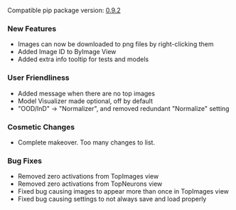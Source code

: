 <!--- https://github.com/mgroth0/deephys/releases -->

[//]: # (VERSION:1.29.0)


Compatible pip package
version: [0.9.2](https://pypi.org/project/deephys/0.9.2/)

[//]: # (### PIP Python Package Updated to 0.9.2)

### New Features
- Images can now be downloaded to png files by right-clicking them
- Added Image ID to ByImage View
- Added extra info tooltip for tests and models

[//]: # (### Performance Improvements)

### User Friendliness
- Added message when there are no top images
- Model Visualizer made optional, off by default
- "OOD/InD" -> "Normalizer", and removed redundant "Normalize" setting 

### Cosmetic Changes
- Complete makeover. Too many changes to list.

### Bug Fixes
- Removed zero activations from TopImages view
- Removed zero activations from TopNeurons view
- Fixed bug causing images to appear more than once in TopImages view
- Fixed bug causing settings to not always save and load properly

[//]: # (### Internal Development)
[//]: # (### New Tests)
[//]: # (### Notes)
[//]: # (### Todo)